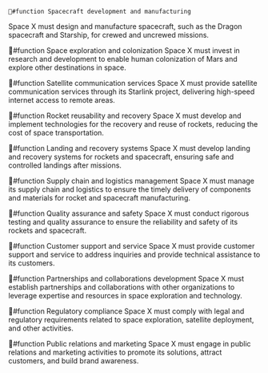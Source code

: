     👔#function Spacecraft development and manufacturing
Space X must design and manufacture spacecraft, such as the Dragon spacecraft and Starship, for crewed and uncrewed missions.

👔#function Space exploration and colonization
Space X must invest in research and development to enable human colonization of Mars and explore other destinations in space.

👔#function Satellite communication services
Space X must provide satellite communication services through its Starlink project, delivering high-speed internet access to remote areas.

👔#function Rocket reusability and recovery
Space X must develop and implement technologies for the recovery and reuse of rockets, reducing the cost of space transportation.

👔#function Landing and recovery systems
Space X must develop landing and recovery systems for rockets and spacecraft, ensuring safe and controlled landings after missions.

👔#function Supply chain and logistics management
Space X must manage its supply chain and logistics to ensure the timely delivery of components and materials for rocket and spacecraft manufacturing.

👔#function Quality assurance and safety
Space X must conduct rigorous testing and quality assurance to ensure the reliability and safety of its rockets and spacecraft.

👔#function Customer support and service
Space X must provide customer support and service to address inquiries and provide technical assistance to its customers.

👔#function Partnerships and collaborations development
Space X must establish partnerships and collaborations with other organizations to leverage expertise and resources in space exploration and technology.

👔#function Regulatory compliance
Space X must comply with legal and regulatory requirements related to space exploration, satellite deployment, and other activities.

👔#function Public relations and marketing
Space X must engage in public relations and marketing activities to promote its solutions, attract customers, and build brand awareness.

